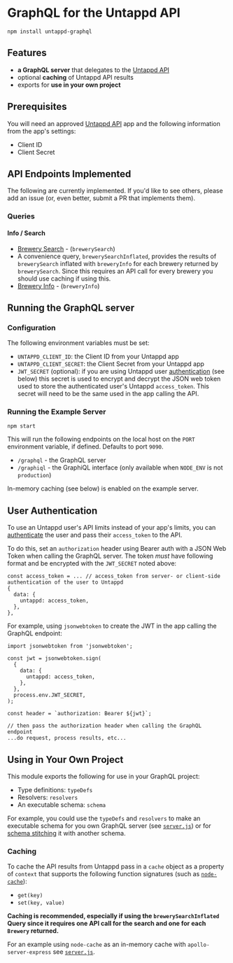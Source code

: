 # GraphQL for the Untappd API

`npm install untappd-graphql`

## Features

* __a GraphQL server__ that delegates to the [Untappd API](https://untappd.com/api/)
* optional __caching__ of Untappd API results
* exports for __use in your own project__

## Prerequisites

You will need an approved [Untappd API](https://untappd.com/api/) app and the following information from the app's settings:

* Client ID
* Client Secret

## API Endpoints Implemented

The following are currently implemented. If you'd like to see others, please add an issue (or, even better, submit a PR that implements them).

### Queries

#### Info / Search

* [Brewery Search](https://untappd.com/api/docs#brewerysearch) - (`brewerySearch`)
 * A convenience query, `brewerySearchInflated`, provides the results of `brewerySearch` inflated with `breweryInfo` for each brewery returned by `brewerySearch`. Since this requires an API call for every brewery you should use caching if using this.
* [Brewery Info](https://untappd.com/api/docs#breweryinfo) - (`breweryInfo`)

## Running the GraphQL server

### Configuration

The following environment variables must be set:

* `UNTAPPD_CLIENT_ID`: the Client ID from your Untappd app
* `UNTAPPD_CLIENT_SECRET`: the Client Secret from your Untappd app
* `JWT_SECRET` (optional): if you are using Untappd user [authentication](https://untappd.com/api/docs#authentication) (see below) this secret is used to encrypt and decrypt the JSON web token used to store the authenticated user's Untappd `access_token`. This secret will need to be the same used in the app calling the API.

### Running the Example Server

`npm start`

This will run the following endpoints on the local host on the `PORT` environment variable, if defined. Defaults to port `9090`.

* `/graphql` - the GraphQL server
* `/graphiql` - the GraphiQL interface (only available when `NODE_ENV` is not `production`)

In-memory caching (see below) is enabled on the example server.

## User Authentication

To use an Untappd user's API limits instead of your app's limits, you can [authenticate](https://untappd.com/api/docs#authentication) the user and pass their `access_token` to the API.

To do this, set an `authorization` header using Bearer auth with a JSON Web Token when calling the GraphQL server. The token *must* have following format and be encrypted with the `JWT_SECRET` noted above:

```
const access_token = ... // access_token from server- or client-side authentication of the user to Untappd
{
  data: {
    untappd: access_token,
  },
},
```

For example, using `jsonwebtoken` to create the JWT in the app calling the GraphQL endpoint:

```
import jsonwebtoken from 'jsonwebtoken';

const jwt = jsonwebtoken.sign(
  {
    data: {
      untappd: access_token,
    },
  },
  process.env.JWT_SECRET,
);

const header = `authorization: Bearer ${jwt}`;

// then pass the authorization header when calling the GraphQL endpoint
...do request, process results, etc...
```

## Using in Your Own Project

This module exports the following for use in your GraphQL project:

* Type definitions: `typeDefs`
* Resolvers: `resolvers`
* An executable schema: `schema`

For example, you could use the `typeDefs` and `resolvers` to make an executable schema for you own GraphQL server (see [`server.js`](./server.js)) or for [schema stitching](https://www.apollographql.com/docs/graphql-tools/schema-stitching.html) it with another schema.

### Caching

To cache the API results from Untappd pass in a `cache` object as a property of `context` that supports the following function signatures (such as [`node-cache`](https://www.npmjs.com/package/node-cache)):

* `get(key)`
* `set(key, value)`

__Caching is recommended, especially if using the `brewerySearchInflated` Query since it requires one API call for the search and one for each `Brewery` returned.__

For an example using `node-cache` as an in-memory cache with `apollo-server-express` see [`server.js`](./server.js).

